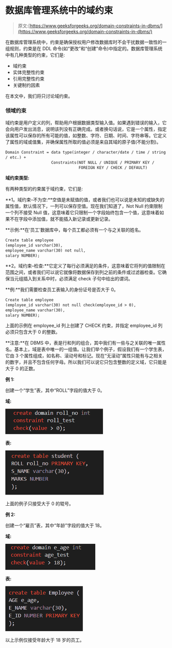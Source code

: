 # 数据库管理系统中的域约束

> 原文:[https://www.geeksforgeeks.org/domain-constraints-in-dbms/](https://www.geeksforgeeks.org/domain-constraints-in-dbms/)

在数据库管理系统中，约束是确保授权用户修改数据库时不会干扰数据一致性的一组规则，约束是在 DDL 命令(如“更改”和“创建”命令)中指定的。数据库管理系统中有几种类型的约束，它们是:

*   域约束
*   实体完整性约束
*   引用完整性约束
*   关键制约因素

在本文中，我们将只讨论域约束。

### 领域约束

域约束是用户定义的列，帮助用户根据数据类型输入值。如果遇到错误的输入，它会向用户发出消息，说明该列没有正确完成。或者换句话说，它是一个属性，指定该属性可以保存的所有可能的值，如整数、字符、日期、时间、字符串等。它定义了属性的域或值集，并确保属性所取的值必须是来自其域的原子值(不能分割)。

```
Domain Constraint = data type(integer / character/date / time / string / etc.) + 
                    Constraints(NOT NULL / UNIQUE / PRIMARY KEY / 
                                FOREIGN KEY / CHECK / DEFAULT)
```

**域约束类型:**

有两种类型的约束属于域约束，它们是:

**1。域约束–不为空:**空值是未赋值的值，或者我们也可以说是未知的或缺失的属性值，默认情况下，一列可以保存空值。现在我们知道了，Not Null 约束限制一个列不接受 Null 值，这意味着它只限制一个字段始终包含一个值，这意味着如果不在字段中添加值，就不能插入新记录或更新记录。

**示例:**在‘员工’数据库中，每个员工都必须有一个与之关联的姓名。

```
Create table employee
(employee_id varchar(30),
employee_name varchar(30) not null,
salary NUMBER);
```

**2。域约束–检查:**它定义了每行必须满足的条件，这意味着它将列的值限制在范围之间，或者我们可以说它就像将数据保存到列之前的条件或过滤器检查。它确保当元组插入到关系中时，必须满足 check 子句中给出的谓词。

**例:**我们需要检查员工表输入的身份证号是否大于 0。

```
Create table employee
(employee_id varchar(30) not null check(employee_id > 0),
employee_name varchar(30),
salary NUMBER);
```

上面的示例在 employee_id 列上创建了 CHECK 约束，并指定 employee_id 列必须只包含大于 0 的整数。

**注意:**在 DBMS 中，表是行和列的组合，其中我们有一些与之关联的唯一属性名。基本上，域是表中唯一的一组值。让我们举个例子，假设我们有一个学生表，它由 3 个属性组成，如名称、滚动号和标记。现在“无滚动”属性只能有与之相关的数字，并且不包含任何字母。所以我们可以说它只包含整数的定义域，它只能是大于 0 的正数。

**例 1:**

创建一个“学生”表，其中“ROLL”字段的值大于 0。

**域:**

![](img/de3dc1580fd231f4ea9bb1fa72bef8f7.png)

**表:**

![](img/c41396b5b25541b3e283b136b6b69e6a.png)

上面的例子只接受大于 0 的辊号。

**例 2:**

创建一个“雇员”表，其中“年龄”字段的值大于 18。

**域:**

![](img/62568e348c59630ec93ea09e1d6d3daa.png)

**表:**

![](img/fefb6ed961620c7bde544d00a638869b.png)

以上示例仅接受年龄大于 18 岁的员工。